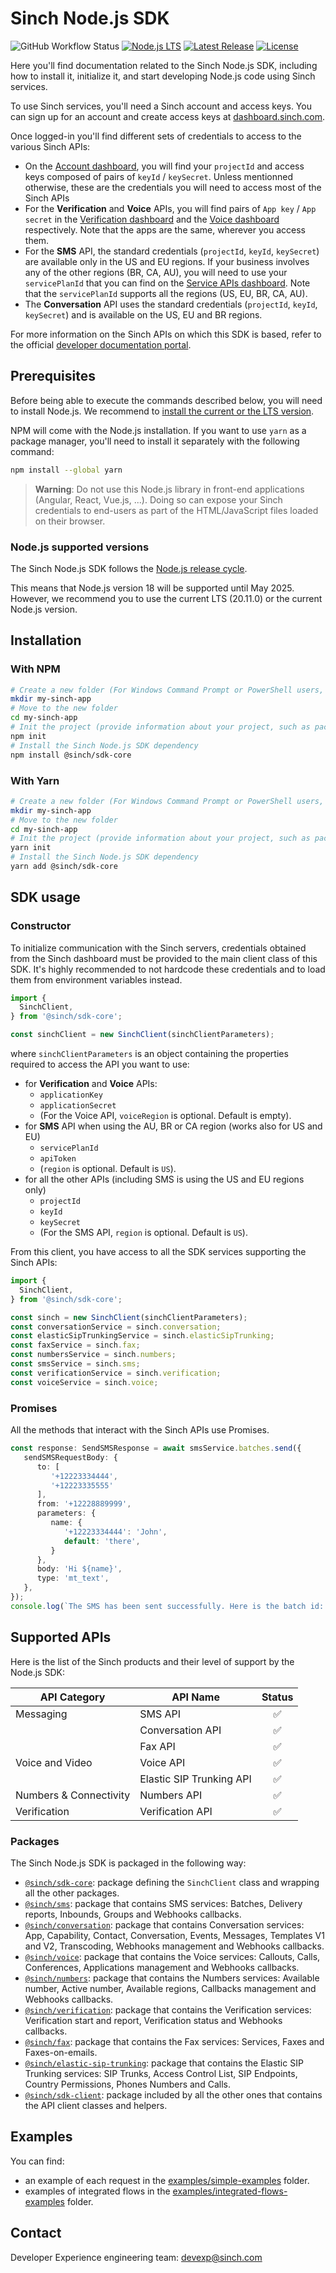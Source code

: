 # Sinch Node.js SDK

![GitHub Workflow Status](https://img.shields.io/github/actions/workflow/status/sinch/sinch-sdk-node/run_tests.yaml?branch=main)
[![Node.js LTS](https://img.shields.io/badge/Node.js-LTS%20supported-brightgreen)](https://nodejs.org/en/download/)
[![Latest Release](https://img.shields.io/npm/v/@sinch/sdk-core?label=%40sinch%2Fsdk-core&labelColor=FFC658)](https://www.npmjs.com/package/@sinch/sdk-core)
[![License](https://img.shields.io/badge/License-Apache_2.0-blue.svg)](https://github.com/sinch/sinch-sdk-node/blob/main/LICENSE)

Here you'll find documentation related to the Sinch Node.js SDK, including how to install it, initialize it, and start developing Node.js code using Sinch services.

To use Sinch services, you'll need a Sinch account and access keys. You can sign up for an account and create access keys at [dashboard.sinch.com](https://dashboard.sinch.com).

Once logged-in you'll find different sets of credentials to access to the various Sinch APIs:
 - On the [Account dashboard](https://dashboard.sinch.com/account/access-keys), you will find your `projectId` and access keys composed of pairs of `keyId` / `keySecret`. Unless mentionned otherwise, these are the credentials you will need to access most of the Sinch APIs
  - For the **Verification** and **Voice** APIs, you will find pairs of `App key` / `App secret` in the [Verification dashboard](https://dashboard.sinch.com/verification/apps) and the [Voice dashboard](https://dashboard.sinch.com/voice/apps) respectively. Note that the apps are the same, wherever you access them.
  - For the **SMS** API, the standard credentials (`projectId`, `keyId`, `keySecret`) are available only in the US and EU regions. If your business involves any of the other regions (BR, CA, AU), you will need to use your `servicePlanId` that you can find on the [Service APIs dashboard](https://dashboard.sinch.com/sms/api/services). Note that the `servicePlanId` supports all the regions (US, EU, BR, CA, AU).
  - The **Conversation** API uses the standard credentials (`projectId`, `keyId`, `keySecret`) and is available on the US, EU and BR regions.

For more information on the Sinch APIs on which this SDK is based, refer to the official [developer documentation portal](developers.sinch.com).

## Prerequisites

Before being able to execute the commands described below, you will need to install Node.js. We recommend to [install the current or the LTS version](https://nodejs.org/en).

NPM will come with the Node.js installation. If you want to use `yarn` as a package manager, you'll need to install it separately with the following command:
```bash
npm install --global yarn
```

> **Warning**:
> Do not use this Node.js library in front-end applications (Angular, React, Vue.js, ...). Doing so can expose your Sinch credentials to end-users as part of the HTML/JavaScript files loaded on their browser.

### Node.js supported versions

The Sinch Node.js SDK follows the [Node.js release cycle](https://nodejs.org/en/about/previous-releases). 

This means that Node.js version 18 will be supported until May 2025. However, we recommend you to use the current LTS (20.11.0) or the current Node.js version.

## Installation

### With NPM

```bash
# Create a new folder (For Windows Command Prompt or PowerShell users, replace 'mkdir' by 'md')
mkdir my-sinch-app
# Move to the new folder
cd my-sinch-app
# Init the project (provide information about your project, such as package name, version, description, ...)
npm init
# Install the Sinch Node.js SDK dependency
npm install @sinch/sdk-core
```

### With Yarn

```bash
# Create a new folder (For Windows Command Prompt or PowerShell users, replace 'mkdir' by 'md')
mkdir my-sinch-app
# Move to the new folder
cd my-sinch-app
# Init the project (provide information about your project, such as package name, version, description, ...)
yarn init
# Install the Sinch Node.js SDK dependency
yarn add @sinch/sdk-core
```

## SDK usage

### Constructor

To initialize communication with the Sinch servers, credentials obtained from the Sinch dashboard must be provided to the main client class of this SDK. It's highly recommended to not hardcode these credentials and to load them from environment variables instead.

```typescript
import {
  SinchClient,
} from '@sinch/sdk-core';

const sinchClient = new SinchClient(sinchClientParameters);
```
where `sinchClientParameters` is an object containing the properties required to access the API you want to use:
 - for **Verification** and **Voice** APIs:
   - `applicationKey`
   - `applicationSecret`
   - (For the Voice API, `voiceRegion` is optional. Default is empty).
 - for **SMS** API when using the AU, BR or CA region (works also for US and EU)
   - `servicePlanId`
   - `apiToken`
   - (`region` is optional. Default is `US`).
 - for all the other APIs (including SMS is using the US and EU regions only)
   - `projectId`
   - `keyId`
   - `keySecret`
   - (For the SMS API, `region` is optional. Default is `US`).

From this client, you have access to all the SDK services supporting the Sinch APIs:
```typescript
import {
  SinchClient,
} from '@sinch/sdk-core';

const sinch = new SinchClient(sinchClientParameters);
const conversationService = sinch.conversation;
const elasticSipTrunkingService = sinch.elasticSipTrunking;
const faxService = sinch.fax;
const numbersService = sinch.numbers;
const smsService = sinch.sms;
const verificationService = sinch.verification;
const voiceService = sinch.voice;
```

### Promises

All the methods that interact with the Sinch APIs use Promises.

```typescript
const response: SendSMSResponse = await smsService.batches.send({
   sendSMSRequestBody: {
      to: [
         '+12223334444',
         '+12223335555'
      ],
      from: '+12228889999',
      parameters: {
         name: {
            '+12223334444': 'John',
            default: 'there',
         }
      },
      body: 'Hi ${name}',
      type: 'mt_text',
   },
});
console.log(`The SMS has been sent successfully. Here is the batch id: ${response.id}`)
```

## Supported APIs

Here is the list of the Sinch products and their level of support by the Node.js SDK:

| API Category           | API Name                 | Status |
|------------------------|--------------------------|:------:|
| Messaging              | SMS API                  |   ✅    |
|                        | Conversation API         |   ✅    |
|                        | Fax API                  |   ✅    |
| Voice and Video        | Voice API                |   ✅    |
|                        | Elastic SIP Trunking API |   ✅    |
| Numbers & Connectivity | Numbers API              |   ✅    |
| Verification           | Verification API         |   ✅    |

### Packages

The Sinch Node.js SDK is packaged in the following way:
 - [`@sinch/sdk-core`](./packages/sdk-core): package defining the `SinchClient` class and wrapping all the other packages.
 - [`@sinch/sms`](./packages/sms): package that contains SMS services: Batches, Delivery reports, Inbounds, Groups and Webhooks callbacks.
 - [`@sinch/conversation`](./packages/conversation): package that contains Conversation services: App, Capability, Contact, Conversation, Events, Messages, Templates V1 and V2, Transcoding, Webhooks management and Webhooks callbacks.
 - [`@sinch/voice`](./packages/voice): package that contains the Voice services: Callouts, Calls, Conferences, Applications management and Webhooks callbacks.
 - [`@sinch/numbers`](./packages/numbers): package that contains the Numbers services: Available number, Active number, Available regions, Callbacks management and Webhooks callbacks.
 - [`@sinch/verification`](./packages/verification): package that contains the Verification services: Verification start and report, Verification status and Webhooks callbacks.
 - [`@sinch/fax`](./packages/fax): package that contains the Fax services: Services, Faxes and Faxes-on-emails.
 - [`@sinch/elastic-sip-trunking`](./packages/elastic-sip-trunking): package that contains the Elastic SIP Trunking services: SIP Trunks, Access Control List, SIP Endpoints, Country Permissions, Phones Numbers and Calls.
 - [`@sinch/sdk-client`](./packages/sdk-client): package included by all the other ones that contains the API client classes and helpers.

## Examples

You can find:
 - an example of each request in the [examples/simple-examples](./examples/simple-examples) folder.
 - examples of integrated flows in the [examples/integrated-flows-examples](./examples/integrated-flows-examples) folder.

## Contact

Developer Experience engineering team: [devexp@sinch.com](mailto:devexp@sinch.com)
